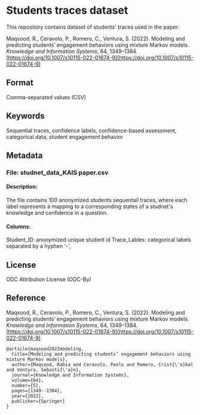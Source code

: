 # Students traces dataset

This repository contains dataset of students' traces used in the paper:

Maqsood, R., Ceravolo, P., Romero, C., Ventura, S. (2022). Modeling and predicting students’ engagement behaviors using mixture Markov models. *Knowledge and Information Systems*, 64, 1349–1384. [https://doi.org/10.1007/s10115-022-01674-9](https://doi.org/10.1007/s10115-022-01674-9)

## Format

Comma-separated values (CSV)

## Keywords

Sequential traces, confidence labels, confidence-based assessment, categorical data, student engagement behavior

## Metadata
### File: studnet_data_KAIS paper.csv

#### Description: 
The file contains 100 anonymized students sequentail traces, where each label represents a mapping to a corresponding states of a studnet's knowledge and confidence in a question. 

#### Columns: 
Student_ID: anonymized unique student id
Trace_Lables: categorical labels separated by a hyphen '-', 

## License
ODC Attribution License (ODC-By)

## Reference

Maqsood, R., Ceravolo, P., Romero, C., Ventura, S. (2022). Modeling and predicting students’ engagement behaviors using mixture Markov models. *Knowledge and Information Systems*, 64, 1349–1384. [https://doi.org/10.1007/s10115-022-01674-9](https://doi.org/10.1007/s10115-022-01674-9)

```
@article{maqsood2022modeling,
  title={Modeling and predicting students’ engagement behaviors using mixture Markov models},
  author={Maqsood, Rabia and Ceravolo, Paolo and Romero, Crist{\'o}bal and Ventura, Sebasti{\'a}n},
  journal={Knowledge and Information Systems},
  volume={64},
  number={5},
  pages={1349--1384},
  year={2022},
  publisher={Springer}
}
```
